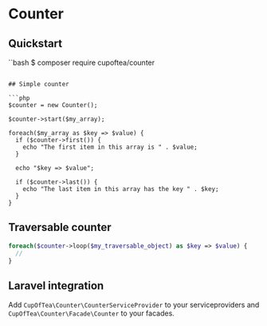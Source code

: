 # Counter

## Quickstart

``bash
$ composer require cupoftea/counter
```

## Simple counter

```php
$counter = new Counter();

$counter->start($my_array);

foreach($my_array as $key => $value) {
  if ($counter->first()) {
    echo "The first item in this array is " . $value;
  }
  
  echo "$key => $value";
  
  if ($counter->last()) {
    echo "The last item in this array has the key " . $key;
  }
}
```

## Traversable counter

```php
foreach($counter->loop($my_traversable_object) as $key => $value) {
  //
}
```

## Laravel integration

Add `CupOfTea\Counter\CounterServiceProvider` to your serviceproviders and `CupOfTea\Counter\Facade\Counter` to your facades.

